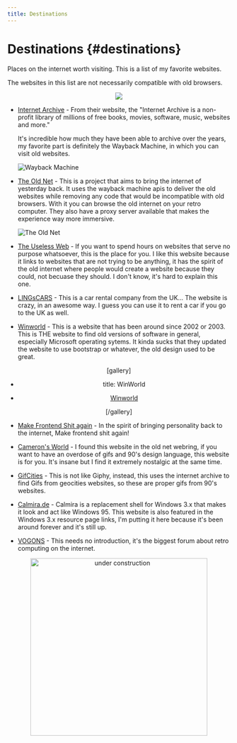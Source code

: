 ```yaml
---
title: Destinations
---
```


# Destinations {#destinations}

Places on the internet worth visiting. This is a list of my favorite websites.

The websites in this list are not necessarily compatible with old browsers.

<center>
  <img src="/contents/public/anibar.gif" />
</center>

- [Internet Archive](https://archive.org) - From their website, the "Internet Archive is a non-profit library of millions of free books, movies, software, music, websites and more."

  It's incredible how much they have been able to archive over the years, my favorite part is definitely the Wayback Machine, in which you can visit old websites.

  ![Wayback Machine](/contents/pages/destinations/waybackmachine-logo.png)

- [The Old Net](http://theoldnet.com) - This is a project that aims to bring the internet of yesterday back. It uses the wayback machine apis to deliver the old websites while removing any code that would be incompatible with old browsers. With it you can browse the old internet on your retro computer. They also have a proxy server available that makes the experience way more immersive.

  ![The Old Net](/contents/pages/destinations/theoldnetanimblur2.gif)

- [The Useless Web](https://theuselessweb.com/) - If you want to spend hours on websites that serve no purpose whatsoever, this is the place for you. I like this website because it links to websites that are not trying to be anything, it has the spirit of the old internet where people would create a website because they could, not becuase they should. I don't know, it's hard to explain this one.

- [LINGsCARS](https://www.lingscars.com/) - This is a car rental company from the UK... The website is crazy, in an awesome way. I guess you can use it to rent a car if you go to the UK as well.

- [Winworld](https://winworldpc.com/home) - This is a website that has been around since 2002 or 2003. This is THE website to find old versions of software in general, especially Microsoft operating sytems. It kinda sucks that they updated the website to use bootstrap or whatever, the old design used to be great.

<center>

[gallery]

- title: WinWorld

- [Winworld](/contents/pages/destinations/wwv4.jpg)

[/gallery]

</center>

- [Make Frontend Shit again](https://makefrontendshitagain.party/) - In the spirit of bringing personality back to the internet, Make frontend shit again!

- [Cameron's World](https://www.cameronsworld.net/) - I found this website in the old net webring, if you want to have an overdose of gifs and 90's design language, this website is for you. It's insane but I find it extremely nostalgic at the same time.

- [GifCities](https://gifcities.org/) - This is not like Giphy, instead, this uses the internet archive to find Gifs from geocities websites, so these are proper gifs from 90's websites.

- [Calmira.de](http://calmira.de) - Calmira is a replacement shell for Windows 3.x that makes it look and act like Windows 95. This website is also featured in the Windows 3.x resource page links, I'm putting it here because it's been around forever and it's still up.

- [VOGONS](https://www.vogons.org/) - This needs no introduction, it's the biggest forum about retro computing on the internet.

<center>
  <img src="/contents/public/construction.gif" alt="under construction" width="400" />
</center>
